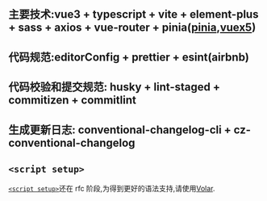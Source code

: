 ## 主要技术:vue3 + typescript + vite + element-plus + sass + axios + vue-router + pinia([pinia](https://pinia.esm.dev/),[vuex5](https://github.com/kiaking/rfcs/blob/vuex-5/active-rfcs/0000-vuex-5.md))

## 代码规范:editorConfig + prettier + esint(airbnb)

## 代码校验和提交规范: husky + lint-staged + commitizen + commitlint

## 生成更新日志: conventional-changelog-cli + cz-conventional-changelog

## `<script setup>`

[`<script setup>`](https://github.com/vuejs/rfcs/pull/227)还在 rfc 阶段,为得到更好的语法支持,请使用[Volar](https://marketplace.visualstudio.com/items?itemName=johnsoncodehk.volar).
